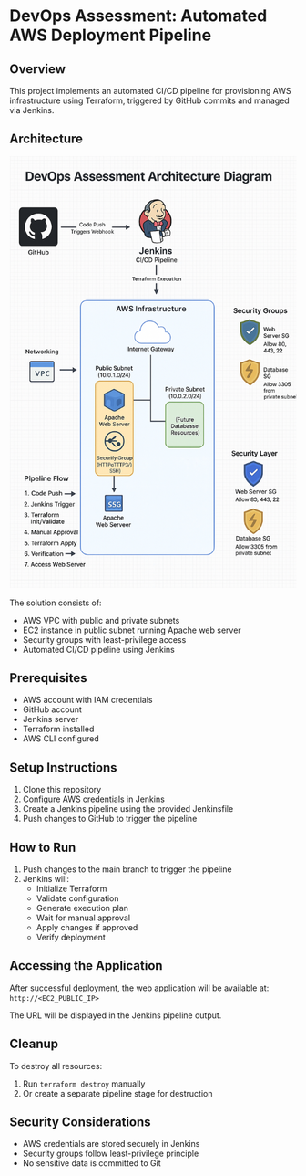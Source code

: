 # DevOps Assessment: Automated AWS Deployment Pipeline

## Overview
This project implements an automated CI/CD pipeline for provisioning AWS infrastructure using Terraform, triggered by GitHub commits and managed via Jenkins.

## Architecture
![Architecture Diagram](docs/architecture-diagram.png)



The solution consists of:
- AWS VPC with public and private subnets
- EC2 instance in public subnet running Apache web server
- Security groups with least-privilege access
- Automated CI/CD pipeline using Jenkins

## Prerequisites
- AWS account with IAM credentials
- GitHub account
- Jenkins server
- Terraform installed
- AWS CLI configured

## Setup Instructions
1. Clone this repository
2. Configure AWS credentials in Jenkins
3. Create a Jenkins pipeline using the provided Jenkinsfile
4. Push changes to GitHub to trigger the pipeline

## How to Run
1. Push changes to the main branch to trigger the pipeline
2. Jenkins will:
   - Initialize Terraform
   - Validate configuration
   - Generate execution plan
   - Wait for manual approval
   - Apply changes if approved
   - Verify deployment

## Accessing the Application
After successful deployment, the web application will be available at:
`http://<EC2_PUBLIC_IP>`

The URL will be displayed in the Jenkins pipeline output.

## Cleanup
To destroy all resources:
1. Run `terraform destroy` manually
2. Or create a separate pipeline stage for destruction

## Security Considerations
- AWS credentials are stored securely in Jenkins
- Security groups follow least-privilege principle
- No sensitive data is committed to Git
